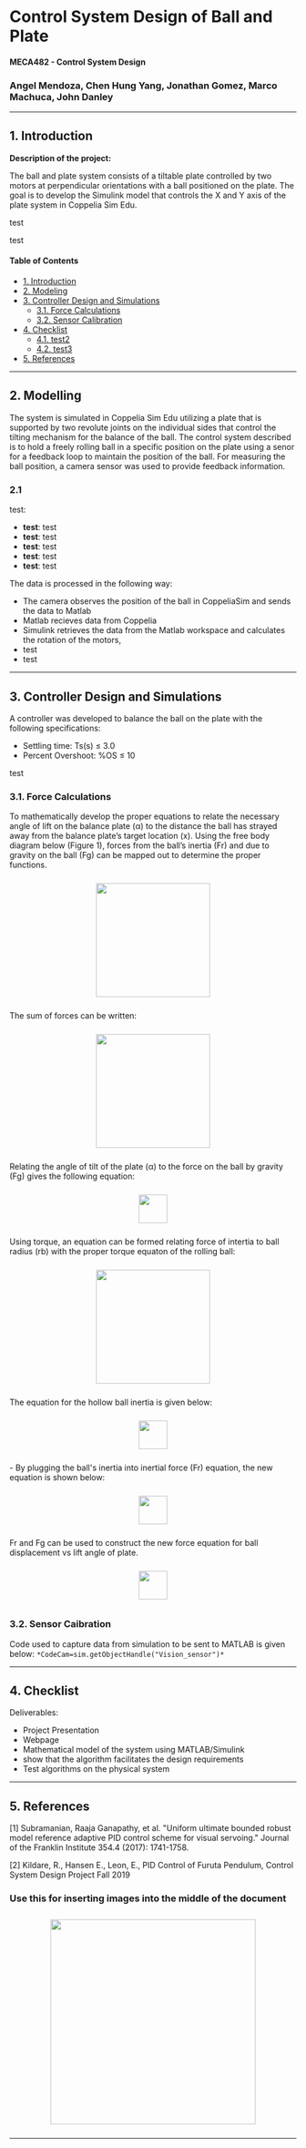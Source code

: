 # Control System Design of Ball and Plate
#### MECA482 - Control System Design
### Angel Mendoza, Chen Hung Yang, Jonathan Gomez, Marco Machuca, John Danley
-----------------------------------------------------------------------------------------
## 1. Introduction
 **Description of the project:**

The ball and plate system consists of a tiltable plate controlled by two motors at perpendicular orientations with a ball positioned on the plate. The goal is to develop the Simulink model that controls the X and Y axis of the plate system in Coppelia Sim Edu.

test

test

#### Table of Contents
- [1. Introduction](#1-Introduction)
- [2. Modeling](#2-Modelling)
- [3. Controller Design and Simulations](#3-Controller-Design-and-Simulations)
  - [3.1. Force Calculations](#31-Force_Calculations)
  - [3.2. Sensor Calibration](#42-Sensor_Calibration)
- [4. Checklist](#5-Checklist)
  - [4.1. test2](#51-test2)
  - [4.2. test3](#52-test3)
- [5. References](#6-References)
  
-----------------------------------------------------------------------------------------
## 2. Modelling
The system is simulated in Coppelia Sim Edu utilizing a plate that is supported by two revolute joints on the individual sides that control the tilting mechanism for the balance of the ball. The control system described is to hold a freely rolling ball in a specific position on the plate using a senor for a feedback loop to maintain the position of the ball. For measuring the ball position, a camera sensor was used to provide feedback information.

### 2.1 
test:
* **test**: test
* **test**: test
* **test**: test
* **test**: test
* **test**: test

The data is processed in the following way:
* The camera observes the position of the ball in CoppeliaSim and sends the data to Matlab
* Matlab recieves data from Coppelia
* Simulink retrieves the data from the Matlab workspace and calculates the rotation of the motors, 
* test
* test

-----------------------------------------------------------------------------------------
## 3. Controller Design and Simulations
A controller was developed to balance the ball on the plate with the following specifications:
* Settling time: Ts(s) ≤ 3.0
* Percent Overshoot: %OS ≤ 10

test

### 3.1. Force Calculations
To mathematically develop the proper equations to relate the necessary angle of lift on the balance plate (α) to the distance the ball has strayed away from the balance plate’s target location (x). Using the free body diagram below (Figure 1), forces from the ball’s inertia (Fr) and due to gravity on the ball (Fg) can be mapped out to determine the proper functions. 
<p align = "center">
  <img src = "https://user-images.githubusercontent.com/65521928/82175334-886c6200-9888-11ea-8444-ffbccba078fc.png" height = "200px" style="margin:10px 10px">
</p>
The sum of forces can be written:
<p align = "center">
  <img src = "https://user-images.githubusercontent.com/65521928/82176611-1b5acb80-988c-11ea-8478-a5c56a67b5a1.png" height = "200px" style="margin:10px 10px">
</p>
Relating the angle of tilt of the plate (α) to the force on the ball by gravity (Fg) gives the following equation: 
<p align = "center">
  <img src = "https://user-images.githubusercontent.com/65521928/82176622-2150ac80-988c-11ea-9fc1-96699cde30c8.png" height = "50px" style="margin:10px 10px">
</p>
Using torque, an equation can be formed relating force of intertia to ball radius (rb) with the proper torque equaton of the rolling ball:
<p align = "center">
  <img src = "https://user-images.githubusercontent.com/65521928/82176629-2877ba80-988c-11ea-805e-8a4c82cd2360.png" height = "200px" style="margin:10px 10px">
</p>
The equation for the hollow ball inertia is given below: 
<p align = "center">
  <img src = "https://user-images.githubusercontent.com/65521928/82177723-3e3aaf00-988f-11ea-9f3a-0af57457e515.png" height = "50px" style="margin:10px 10px">
</p>-
By plugging the ball's inertia into inertial force (Fr) equation, the new equation is shown below:
<p align = "center">
  <img src = "https://user-images.githubusercontent.com/65521928/82177735-45fa5380-988f-11ea-8ed7-a186885a379d.png" height = "50px" style="margin:10px 10px">
</p>
Fr and Fg can be used to construct the new force equation for ball displacement vs lift angle of plate.
<p align = "center">
  <img src = "https://user-images.githubusercontent.com/65521928/82177742-4b579e00-988f-11ea-8c1e-23167009eadd.png" height = "50px" style="margin:10px 10px">
</p>

### 3.2. Sensor Caibration
Code used to capture data from simulation to be sent to MATLAB is given below:
`*CodeCam=sim.getObjectHandle("Vision_sensor")*`

-----------------------------------------------------------------------------------------
## 4. Checklist
Deliverables:
* Project Presentation
* Webpage
* Mathematical model of the system using MATLAB/Simulink
* show that the algorithm facilitates the design requirements
* Test algorithms on the physical system

-----------------------------------------------------------------------------------------
## 5. References

[1] Subramanian, Raaja Ganapathy, et al. "Uniform ultimate bounded robust model reference adaptive
PID control scheme for visual servoing." Journal of the Franklin Institute 354.4 (2017): 1741-1758.

[2] Kildare, R., Hansen E., Leon, E., PID Control of Furuta Pendulum, Control System Design Project Fall
2019

### Use this for inserting images into the middle of the document
<p align = "center">
  <img src = "insertimglinkhere" height = "360px" style="margin:10px 10px">
</p>

-----------------------------------------------------------------------------------------
